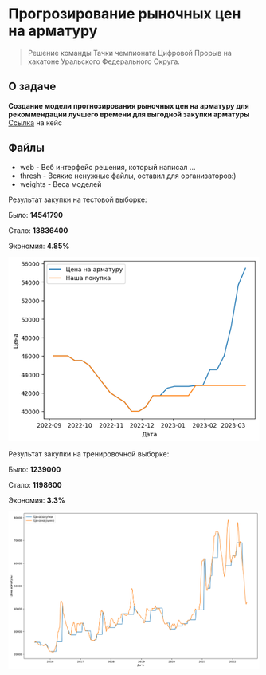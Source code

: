 # Прогрозирование рыночных цен на арматуру

> Решение команды Тачки чемпионата Цифровой Прорыв на хакатоне Уральского Федерального Округа.

## О задаче
**Создание модели прогнозирования рыночных цен на арматуру для рекоммендации лучшего времени для выгодной закупки арматуры**
[Ссылка](https://drive.google.com/file/d/1clr7TZ-S6eRJreSjCHgDrDiSNoizZxY5/view?usp=share_link) на кейс

## Файлы
-  web - Веб интерфейс решения, который написал ...
- thresh - Всякие ненужные файлы, оставил для организаторов:)
- weights - Веса моделей



Результат закупки на тестовой выборке:

Было: **14541790**

Стало: **13836400**

Экономия: **4.85%**

![alt text](https://github.com/kdimon15/hack_ekb/blob/main/photos/test.png?raw=true)



Результат закупки на тренировочной выборке:

Было: **1239000**

Стало: **1198600**

Экономия: **3.3%**

![alt text](https://github.com/kdimon15/hack_ekb/blob/main/photos/train.png?raw=true)